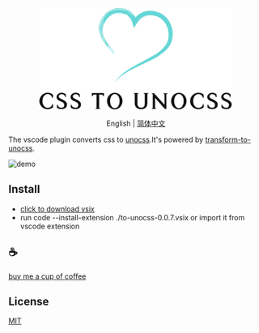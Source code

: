 <p align="center">
<img height="200" src="./assets/kv.png" alt="to unocss">
</p>
<p align="center"> English | <a href="./README_zh.md">简体中文</a></p>

The vscode plugin converts css to [unocss](https://github.com/unocss/unocss).It's powered by [transform-to-unocss](https://github.com/Simon-He95/transformToUnocss).

![demo](/assets/demo.gif)

## Install
- [click to download vsix](https://github.com/Simon-He95/tounocss/releases/download/v0.0.7/to-unocss-0.0.7.vsix)
- run code --install-extension ./to-unocss-0.0.7.vsix or import it from vscode extension

## :coffee:

[buy me a cup of coffee](https://github.com/Simon-He95/sponsor)

## License

[MIT](./license)
